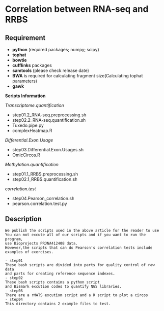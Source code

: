 Correlation between RNA-seq and RRBS
=====================

 **Requirement**
--------------
- **python** (required packages; numpy; scipy)
- **tophat**
- **bowtie**
- **cufflinks** packages 
- **samtools** (please check release date)
- **BWA** is required for calculating fragment size(Calculating tophat parameters)
- **gawk**


 **Scripts Information**

 *Transcriptome.quantification*
- step01.2_RNA-seq.preprocessing.sh
- step02.2_RNA-seq.quantification.sh
- Tuxedo.pipe.py
- complexHeatmap.R

 *Differential.Exon.Usage*
- step03.Differential.Exon.Usages.sh
- OmicCircos.R

 *Methylation.quantification*
- step01.1_RRBS.preprocessing.sh
- step02.1_RRBS.quantification.sh

 *correlation.test*
- step04.Pearson_correlation.sh
- pearson.correlation.test.py

 **Description**
--------------
```
We publish the scripts used in the above article for the reader to use
You can not excute all of our scripts and if you want to run the program, 
use Bioprojects PRJNA412408 data.
However,the scripts that can do Pearson's correlation tests include examples of exercises.

- step01
These bash scripts are divided into parts for quality control of raw data 
and parts for creating reference sequence indexes.
- step02
These bash scripts contains a python script 
and Bismark excution codes to quantify NGS libraries.
- step03
There are a rMATS excution script and a R script to plot a circos
- step04
This directory contains 2 example files to test.

```
